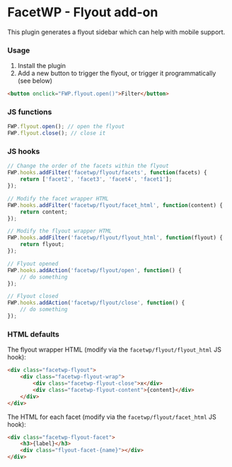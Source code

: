 # FacetWP - Flyout add-on
This plugin generates a flyout sidebar which can help with mobile support.

### Usage
1. Install the plugin
2. Add a new button to trigger the flyout, or trigger it programmatically (see below)

```html
<button onclick="FWP.flyout.open()">Filter</button>
```

### JS functions

```js
FWP.flyout.open(); // open the flyout
FWP.flyout.close(); // close it
```

### JS hooks

```js
// Change the order of the facets within the flyout
FWP.hooks.addFilter('facetwp/flyout/facets', function(facets) {
    return ['facet2', 'facet3', 'facet4', 'facet1'];
});

// Modify the facet wrapper HTML
FWP.hooks.addFilter('facetwp/flyout/facet_html', function(content) {
    return content;
});

// Modify the flyout wrapper HTML
FWP.hooks.addFilter('facetwp/flyout/flyout_html', function(flyout) {
    return flyout;
});

// Flyout opened
FWP.hooks.addAction('facetwp/flyout/open', function() {
    // do something
});

// Flyout closed
FWP.hooks.addAction('facetwp/flyout/close', function() {
    // do something
});
```

### HTML defaults

The flyout wrapper HTML (modify via the `facetwp/flyout/flyout_html` JS hook):

```html
<div class="facetwp-flyout">
    <div class="facetwp-flyout-wrap">
        <div class="facetwp-flyout-close">x</div>
        <div class="facetwp-flyout-content">{content}</div>
    </div>
</div>
```

The HTML for each facet (modify via the `facetwp/flyout/facet_html` JS hook):

```html
<div class="facetwp-flyout-facet">
    <h3>{label}</h3>
    <div class="flyout-facet-{name}"></div>
</div>
```
